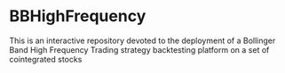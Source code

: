 # BBHighFrequency
This is an interactive repository devoted to the deployment of a Bollinger Band High Frequency Trading strategy backtesting platform on a set of cointegrated stocks
